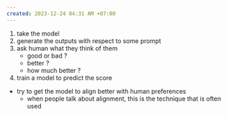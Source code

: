 ```yaml
---
created: 2023-12-24 04:31 AM +07:00
---
```

1. take the model
2. generate the outputs with respect to some prompt
3. ask human what they think of them
	- good or bad ?
	- better ?
	- how much better ?
4. train a model to predict the score 

- try to get the model to align better with human preferences
	- when people talk about alignment, this is the technique that is often used